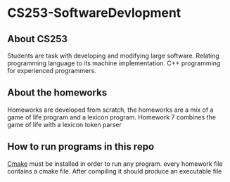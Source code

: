 # CS253-SoftwareDevlopment
## About CS253
Students are task with developing and modifying large software. Relating programming language to its machine implementation. C++ programming for experienced programmers.
## About the homeworks
Homeworks are developed from scratch, the homeworks are a mix of a game of life program and a lexicon program. Homework 7 combines the game of life with a lexicon token parser
## How to run programs in this repo
[Cmake](https://cmake.org/) must be installed in order to run any program. every homework file contains a cmake file. After compiling it should produce an executable file 

